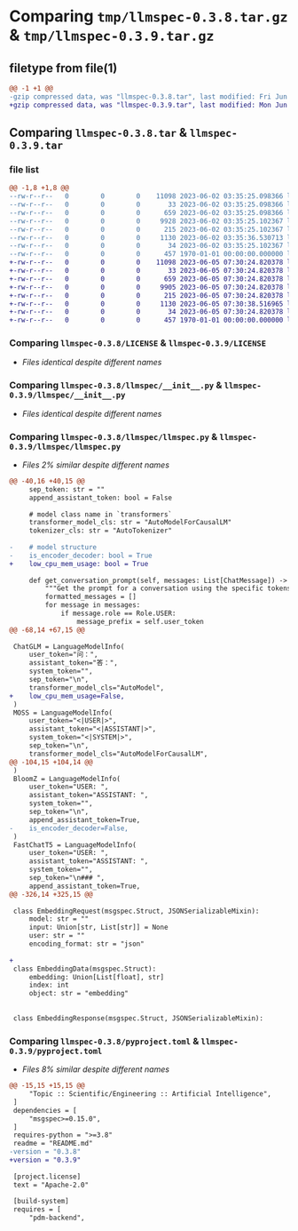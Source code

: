# Comparing `tmp/llmspec-0.3.8.tar.gz` & `tmp/llmspec-0.3.9.tar.gz`

## filetype from file(1)

```diff
@@ -1 +1 @@
-gzip compressed data, was "llmspec-0.3.8.tar", last modified: Fri Jun  2 03:35:36 2023, max compression
+gzip compressed data, was "llmspec-0.3.9.tar", last modified: Mon Jun  5 07:30:38 2023, max compression
```

## Comparing `llmspec-0.3.8.tar` & `llmspec-0.3.9.tar`

### file list

```diff
@@ -1,8 +1,8 @@
--rw-r--r--   0        0        0    11098 2023-06-02 03:35:25.098366 llmspec-0.3.8/LICENSE
--rw-r--r--   0        0        0       33 2023-06-02 03:35:25.098366 llmspec-0.3.8/README.md
--rw-r--r--   0        0        0      659 2023-06-02 03:35:25.098366 llmspec-0.3.8/llmspec/__init__.py
--rw-r--r--   0        0        0     9928 2023-06-02 03:35:25.102367 llmspec-0.3.8/llmspec/llmspec.py
--rw-r--r--   0        0        0      215 2023-06-02 03:35:25.102367 llmspec-0.3.8/llmspec/mixins.py
--rw-r--r--   0        0        0     1130 2023-06-02 03:35:36.530713 llmspec-0.3.8/pyproject.toml
--rw-r--r--   0        0        0       34 2023-06-02 03:35:25.102367 llmspec-0.3.8/tests/dummy_test.py
--rw-r--r--   0        0        0      457 1970-01-01 00:00:00.000000 llmspec-0.3.8/PKG-INFO
+-rw-r--r--   0        0        0    11098 2023-06-05 07:30:24.820378 llmspec-0.3.9/LICENSE
+-rw-r--r--   0        0        0       33 2023-06-05 07:30:24.820378 llmspec-0.3.9/README.md
+-rw-r--r--   0        0        0      659 2023-06-05 07:30:24.820378 llmspec-0.3.9/llmspec/__init__.py
+-rw-r--r--   0        0        0     9905 2023-06-05 07:30:24.820378 llmspec-0.3.9/llmspec/llmspec.py
+-rw-r--r--   0        0        0      215 2023-06-05 07:30:24.820378 llmspec-0.3.9/llmspec/mixins.py
+-rw-r--r--   0        0        0     1130 2023-06-05 07:30:38.516965 llmspec-0.3.9/pyproject.toml
+-rw-r--r--   0        0        0       34 2023-06-05 07:30:24.820378 llmspec-0.3.9/tests/dummy_test.py
+-rw-r--r--   0        0        0      457 1970-01-01 00:00:00.000000 llmspec-0.3.9/PKG-INFO
```

### Comparing `llmspec-0.3.8/LICENSE` & `llmspec-0.3.9/LICENSE`

 * *Files identical despite different names*

### Comparing `llmspec-0.3.8/llmspec/__init__.py` & `llmspec-0.3.9/llmspec/__init__.py`

 * *Files identical despite different names*

### Comparing `llmspec-0.3.8/llmspec/llmspec.py` & `llmspec-0.3.9/llmspec/llmspec.py`

 * *Files 2% similar despite different names*

```diff
@@ -40,16 +40,15 @@
     sep_token: str = ""
     append_assistant_token: bool = False
 
     # model class name in `transformers`
     transformer_model_cls: str = "AutoModelForCausalLM"
     tokenizer_cls: str = "AutoTokenizer"
 
-    # model structure
-    is_encoder_decoder: bool = True
+    low_cpu_mem_usage: bool = True
 
     def get_conversation_prompt(self, messages: List[ChatMessage]) -> str:
         """Get the prompt for a conversation using the specific tokens of the model."""
         formatted_messages = []
         for message in messages:
             if message.role == Role.USER:
                 message_prefix = self.user_token
@@ -68,14 +67,15 @@
 
 ChatGLM = LanguageModelInfo(
     user_token="问：",
     assistant_token="答：",
     system_token="",
     sep_token="\n",
     transformer_model_cls="AutoModel",
+    low_cpu_mem_usage=False,
 )
 MOSS = LanguageModelInfo(
     user_token="<|USER|>",
     assistant_token="<|ASSISTANT|>",
     system_token="<|SYSTEM|>",
     sep_token="\n",
     transformer_model_cls="AutoModelForCausalLM",
@@ -104,15 +104,14 @@
 )
 BloomZ = LanguageModelInfo(
     user_token="USER: ",
     assistant_token="ASSISTANT: ",
     system_token="",
     sep_token="\n",
     append_assistant_token=True,
-    is_encoder_decoder=False,
 )
 FastChatT5 = LanguageModelInfo(
     user_token="USER: ",
     assistant_token="ASSISTANT: ",
     system_token="",
     sep_token="\n### ",
     append_assistant_token=True,
@@ -326,14 +325,15 @@
 
 class EmbeddingRequest(msgspec.Struct, JSONSerializableMixin):
     model: str = ""
     input: Union[str, List[str]] = None
     user: str = ""
     encoding_format: str = "json"
 
+
 class EmbeddingData(msgspec.Struct):
     embedding: Union[List[float], str]
     index: int
     object: str = "embedding"
 
 
 class EmbeddingResponse(msgspec.Struct, JSONSerializableMixin):
```

### Comparing `llmspec-0.3.8/pyproject.toml` & `llmspec-0.3.9/pyproject.toml`

 * *Files 8% similar despite different names*

```diff
@@ -15,15 +15,15 @@
     "Topic :: Scientific/Engineering :: Artificial Intelligence",
 ]
 dependencies = [
     "msgspec>=0.15.0",
 ]
 requires-python = ">=3.8"
 readme = "README.md"
-version = "0.3.8"
+version = "0.3.9"
 
 [project.license]
 text = "Apache-2.0"
 
 [build-system]
 requires = [
     "pdm-backend",
```

